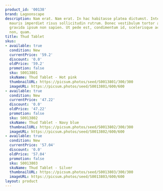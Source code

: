 ```yaml
---
product_id: '00138'
brand: Lagoonscape
description: Nam erat. Nam erat. In hac habitasse platea dictumst. Integer sit amet
  mauris imperdiet risus sollicitudin rutrum. Donec vestibulum tortor ac lacus. Quisque
  gravida ipsum non sapien. Ut pede est, condimentum id, scelerisque ac, malesuada
  non, quam.
title: Thud Tablet
skus:
- available: true
  condition: New
  currentPrice: '59.2'
  discount: '0.0'
  oldPrice: '59.2'
  promotion: false
  sku: S0013801
  skuName: Thud Tablet - Hot pink
  thumbnailURL: https://picsum.photos/seed/S0013801/300/300
  imageURL: https://picsum.photos/seed/S0013801/600/600
- available: true
  condition: New
  currentPrice: '47.22'
  discount: '0.0'
  oldPrice: '47.22'
  promotion: false
  sku: S0013802
  skuName: Thud Tablet - Navy blue
  thumbnailURL: https://picsum.photos/seed/S0013802/300/300
  imageURL: https://picsum.photos/seed/S0013802/600/600
- available: true
  condition: New
  currentPrice: '57.04'
  discount: '0.0'
  oldPrice: '57.04'
  promotion: false
  sku: S0013803
  skuName: Thud Tablet - Silver
  thumbnailURL: https://picsum.photos/seed/S0013803/300/300
  imageURL: https://picsum.photos/seed/S0013803/600/600
layout: product
---
```

